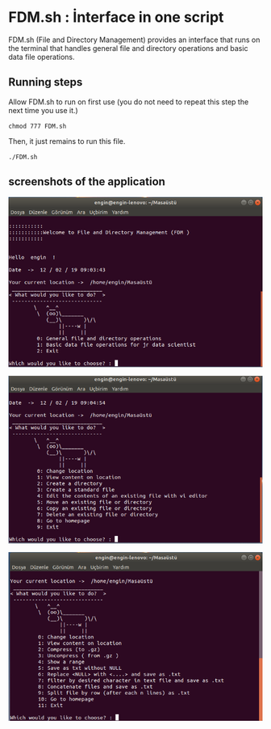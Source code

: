 # FDM.sh : İnterface in one script

FDM.sh (File and Directory Management) provides an interface that runs on the terminal that handles general file and directory operations and basic data file operations.

## Running steps

Allow FDM.sh to run on first use (you do not need to repeat this step the next time you use it.)
```	
chmod 777 FDM.sh
```	

Then, it just remains to run this file.

```	
./FDM.sh
```	
## screenshots of the application

<p align="left">
<img src="https://github.com/muhendis/fdm.sh/blob/master/screenshots/home%20page.png"> 
</p>
<p align="left">
<img  src="https://github.com/muhendis/fdm.sh/blob/master/screenshots/General%20file%20and%20directory%20operations.png"> 
</p>
<p align="left">
<img src="https://github.com/muhendis/fdm.sh/blob/master/screenshots/Basic%20data%20file%20operations%20for%20jr%20data%20scientist.png"> 
</p>
